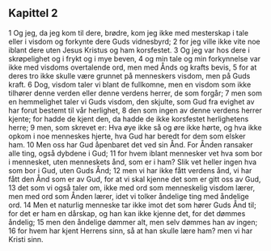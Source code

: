 ## Kapittel 2

1 Og jeg, da jeg kom til dere, brødre, kom jeg ikke med mesterskap i tale eller i visdom og forkynte dere Guds vidnesbyrd;
2 for jeg ville ikke vite noe iblant dere uten Jesus Kristus og ham korsfestet.
3 Og jeg var hos dere i skrøpelighet og i frykt og i mye beven,
4 og min tale og min forkynnelse var ikke med visdoms overtalende ord, men med Ånds og krafts bevis,
5 for at deres tro ikke skulle være grunnet på menneskers visdom, men på Guds kraft.
6 Dog, visdom taler vi blant de fullkomne, men en visdom som ikke tilhører denne verden eller denne verdens herrer, de som forgår;
7 men som en hemmelighet taler vi Guds visdom, den skjulte, som Gud fra evighet av har forut bestemt til vår herlighet,
8 den som ingen av denne verdens herrer kjente; for hadde de kjent den, da hadde de ikke korsfestet herlighetens herre;
9 men, som skrevet er: Hva øye ikke så og øre ikke hørte, og hva ikke opkom i noe menneskes hjerte, hva Gud har beredt for dem som elsker ham.
10 Men oss har Gud åpenbaret det ved sin Ånd. For Ånden ransaker alle ting, også dybdene i Gud;
11 for hvem iblant mennesker vet hva som bor i mennesket, uten menneskets ånd, som er i ham? Slik vet heller ingen hva som bor i Gud, uten Guds Ånd;
12 men vi har ikke fått verdens ånd, vi har fått den Ånd som er av Gud, for at vi skal kjenne det som er gitt oss av Gud,
13 det som vi også taler om, ikke med ord som menneskelig visdom lærer, men med ord som Ånden lærer, idet vi tolker åndelige ting med åndelige ord.
14 Men et naturlig menneske tar ikke imot det som hører Guds Ånd til; for det er ham en dårskap, og han kan ikke kjenne det, for det dømmes åndelig;
15 men den åndelige dømmer alt, men selv dømmes han av ingen;
16 for hvem har kjent Herrens sinn, så at han skulle lære ham? men vi har Kristi sinn.
